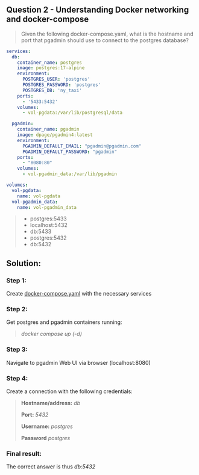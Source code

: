 ## Question 2 - Understanding Docker networking and docker-compose

>Given the following docker-compose.yaml, what is the hostname and port that pgadmin should use to connect to the postgres database?
```yaml
services:
  db:
    container_name: postgres
    image: postgres:17-alpine
    environment:
      POSTGRES_USER: 'postgres'
      POSTGRES_PASSWORD: 'postgres'
      POSTGRES_DB: 'ny_taxi'
    ports:
      - '5433:5432'
    volumes:
      - vol-pgdata:/var/lib/postgresql/data

  pgadmin:
    container_name: pgadmin
    image: dpage/pgadmin4:latest
    environment:
      PGADMIN_DEFAULT_EMAIL: "pgadmin@pgadmin.com"
      PGADMIN_DEFAULT_PASSWORD: "pgadmin"
    ports:
      - "8080:80"
    volumes:
      - vol-pgadmin_data:/var/lib/pgadmin  

volumes:
  vol-pgdata:
    name: vol-pgdata
  vol-pgadmin_data:
    name: vol-pgadmin_data
```
>- postgres:5433  
>- localhost:5432
>- db:5433
>- postgres:5432
>- db:5432

## Solution:

### Step 1:
Create [docker-compose.yaml](docker-compose.yaml) with the necessary services

### Step 2: 
Get postgres and pgadmin containers running:

>_docker compose up (-d)_

### Step 3: 
Navigate to pgadmin Web UI via browser (localhost:8080)

### Step 4: 
Create a connection with the following credentials:
>__Hostname/address:__ _db_
>
>__Port:__ _5432_
>
>__Username:__ _postgres_
>
>__Password__ _postgres_

### Final result:
The correct answer is thus _db:5432_